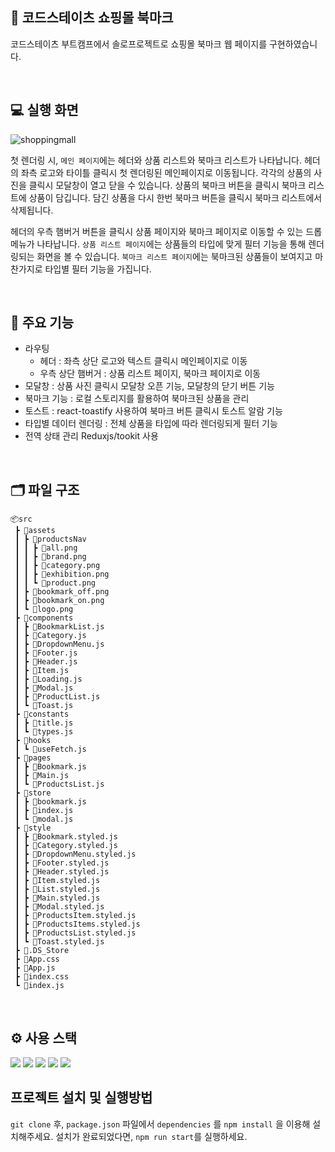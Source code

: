 ## 🛒 코드스테이츠 쇼핑몰 북마크
코드스테이츠 부트캠프에서 솔로프로젝트로 쇼핑몰 북마크 웹 페이지를 구현하였습니다.


</br>

## 💻 실행 화면
![shoppingmall](https://github.com/jeongjwon/fe-sprint-coz-shopping/assets/76391160/f6449c77-9bc2-4756-a5fe-df91a1718d14)

첫 렌더링 시, ```메인 페이지```에는 헤더와 상품 리스트와 북마크 리스트가 나타납니다.
헤더의 좌측 로고와 타이틀 클릭시 첫 렌더링된 메인페이지로 이동됩니다.
각각의 상품의 사진을 클릭시 모달창이 열고 닫을 수 있습니다. 
상품의 북마크 버튼을 클릭시 북마크 리스트에 상품이 담깁니다. 담긴 상품을 다시 한번 북마크 버튼을 클릭시 북마크 리스트에서 삭제됩니다.

헤더의 우측 햄버거 버튼을 클릭시 상품 페이지와 북마크 페이지로 이동할 수 있는 드롭메뉴가 나타납니다.
```상품 리스트 페이지```에는 상품들의 타입에 맞게 필터 기능을 통해 렌더링되는 화면을 볼 수 있습니다.
```북마크 리스트 페이지```에는 북마크된 상품들이 보여지고 마찬가지로 타입별 필터 기능을 가집니다.


</br>

## 📍 주요 기능
- 라우팅 
  - 헤더 : 좌측 상단 로고와 텍스트 클릭시 메인페이지로 이동
  - 우측 상단 햄버거 : 상품 리스트 페이지, 북마크 페이지로 이동
- 모달창 : 상품 사진 클릭시 모달창 오픈 기능, 모달창의 닫기 버튼 기능
- 북마크 기능 : 로컬 스토리지를 활용하여 북마크된 상품을 관리
- 토스트 : react-toastify 사용하여 북마크 버튼 클릭시 토스트 알람 기능
- 타입별 데이터 렌더링 : 전체 상품을 타입에 따라 렌더링되게 필터 기능
- 전역 상태 관리 Reduxjs/tookit 사용 

</br>

## 🗂️ 파일 구조

```
📦src
 ┣ 📂assets
 ┃ ┣ 📂productsNav
 ┃ ┃ ┣ 📜all.png
 ┃ ┃ ┣ 📜brand.png
 ┃ ┃ ┣ 📜category.png
 ┃ ┃ ┣ 📜exhibition.png
 ┃ ┃ ┗ 📜product.png
 ┃ ┣ 📜bookmark_off.png
 ┃ ┣ 📜bookmark_on.png
 ┃ ┗ 📜logo.png
 ┣ 📂components
 ┃ ┣ 📜BookmarkList.js
 ┃ ┣ 📜Category.js
 ┃ ┣ 📜DropdownMenu.js
 ┃ ┣ 📜Footer.js
 ┃ ┣ 📜Header.js
 ┃ ┣ 📜Item.js
 ┃ ┣ 📜Loading.js
 ┃ ┣ 📜Modal.js
 ┃ ┣ 📜ProductList.js
 ┃ ┗ 📜Toast.js
 ┣ 📂constants
 ┃ ┣ 📜title.js
 ┃ ┗ 📜types.js
 ┣ 📂hooks
 ┃ ┗ 📜useFetch.js
 ┣ 📂pages
 ┃ ┣ 📜Bookmark.js
 ┃ ┣ 📜Main.js
 ┃ ┗ 📜ProductsList.js
 ┣ 📂store
 ┃ ┣ 📜bookmark.js
 ┃ ┣ 📜index.js
 ┃ ┗ 📜modal.js
 ┣ 📂style
 ┃ ┣ 📜Bookmark.styled.js
 ┃ ┣ 📜Category.styled.js
 ┃ ┣ 📜DropdownMenu.styled.js
 ┃ ┣ 📜Footer.styled.js
 ┃ ┣ 📜Header.styled.js
 ┃ ┣ 📜Item.styled.js
 ┃ ┣ 📜List.styled.js
 ┃ ┣ 📜Main.styled.js
 ┃ ┣ 📜Modal.styled.js
 ┃ ┣ 📜ProductsItem.styled.js
 ┃ ┣ 📜ProductsItems.styled.js
 ┃ ┣ 📜ProductsList.styled.js
 ┃ ┗ 📜Toast.styled.js
 ┣ 📜.DS_Store
 ┣ 📜App.css
 ┣ 📜App.js
 ┣ 📜index.css
 ┗ 📜index.js
 ```
 </br>
 
## ⚙️ 사용 스택 
<img src="https://img.shields.io/badge/React-61DAFB?style=for-the-badge&logo=React&logoColor=white">
<img src="https://img.shields.io/badge/React Router Dom-CA4245?style=for-the-badge&logo=ReactRouter&logoColor=white">
<img src="https://img.shields.io/badge/Axios-5A29E4?style=for-the-badge&logo=Axios&logoColor=white">
<img src="https://img.shields.io/badge/styled components-DB7093?style=for-the-badge&logo=styled-components&logoColor=white">
<img src="https://img.shields.io/badge/Redux-764ABC?style=for-the-badge&logo=Redux&logoColor=white">



</br>

## 프로젝트 설치 및 실행방법
```git clone``` 후, ```package.json``` 파일에서 ```dependencies``` 를 ```npm install``` 을 이용해 설치해주세요.
설치가 완료되었다면, ```npm run start```를 실행하세요.




